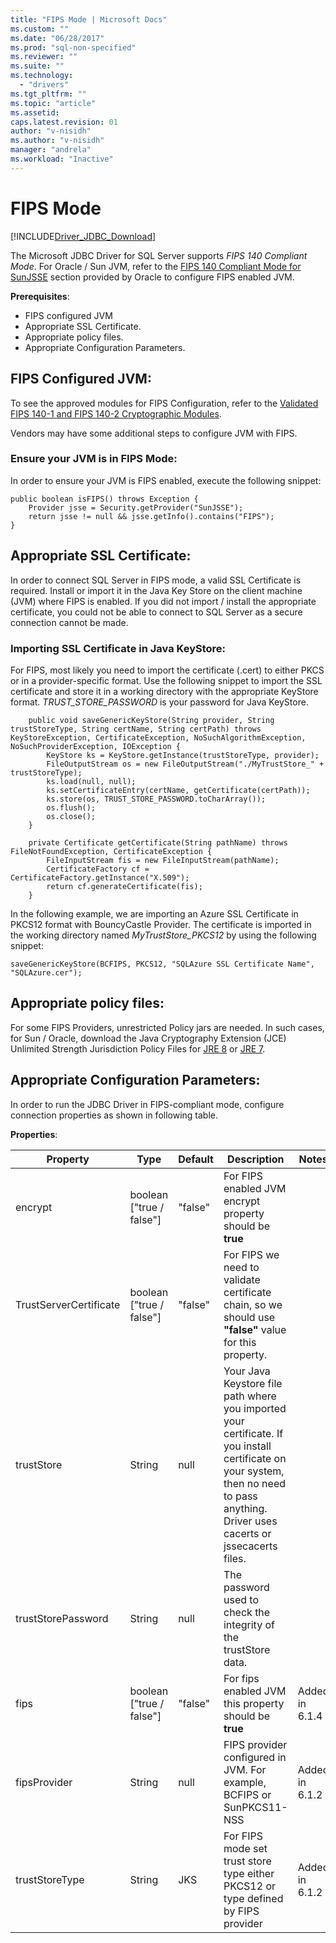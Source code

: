 ```yaml
---
title: "FIPS Mode | Microsoft Docs"
ms.custom: ""
ms.date: "06/28/2017"
ms.prod: "sql-non-specified"
ms.reviewer: ""
ms.suite: ""
ms.technology: 
  - "drivers"
ms.tgt_pltfrm: ""
ms.topic: "article"
ms.assetid: 
caps.latest.revision: 01
author: "v-nisidh"
ms.author: "v-nisidh"
manager: "andrela"
ms.workload: "Inactive"
---
```

# FIPS Mode
[!INCLUDE[Driver_JDBC_Download](../../includes/driver_jdbc_download.md)]

The Microsoft JDBC Driver for SQL Server supports *FIPS 140 Compliant Mode*. For Oracle / Sun JVM, refer to the [FIPS 140 Compliant Mode for SunJSSE](https://docs.oracle.com/javase/7/docs/technotes/guides/security/jsse/FIPS.html) section provided by Oracle to configure FIPS enabled JVM. 

**Prerequisites**:
* FIPS configured JVM
* Appropriate SSL Certificate.
* Appropriate policy files. 
* Appropriate Configuration Parameters. 


## FIPS Configured JVM:

To see the approved modules for FIPS Configuration, refer to the [Validated FIPS 140-1 and FIPS 140-2 Cryptographic Modules](http://csrc.nist.gov/groups/STM/cmvp/documents/140-1/1401val2016.htm). 

Vendors may have some additional steps to configure JVM with FIPS.

### Ensure your JVM is in FIPS Mode:
In order to ensure your JVM is FIPS enabled, execute the following snippet: 

````
public boolean isFIPS() throws Exception {
    Provider jsse = Security.getProvider("SunJSSE");
    return jsse != null && jsse.getInfo().contains("FIPS");
}
````

## Appropriate SSL Certificate:
In order to connect SQL Server in FIPS mode, a valid SSL Certificate is required. Install or import it in the Java Key Store on the client machine (JVM) where FIPS is enabled. If you did not import / install the appropriate certificate, you could not be able to connect to SQL Server as a secure connection cannot be made.

### Importing SSL Certificate in Java KeyStore:
For FIPS, most likely you need to import the certificate (.cert) to either PKCS or in a provider-specific format. 
Use the following snippet to import the SSL certificate and store it in a working directory with the appropriate KeyStore format. _TRUST_STORE_PASSWORD_ is your password for Java KeyStore. 

````
	public void saveGenericKeyStore(String provider, String trustStoreType, String certName, String certPath) throws KeyStoreException, CertificateException, NoSuchAlgorithmException, NoSuchProviderException, IOException {
		KeyStore ks = KeyStore.getInstance(trustStoreType, provider);
		FileOutputStream os = new FileOutputStream("./MyTrustStore_" + trustStoreType);
		ks.load(null, null);
		ks.setCertificateEntry(certName, getCertificate(certPath));
		ks.store(os, TRUST_STORE_PASSWORD.toCharArray());
		os.flush();
		os.close();
	}

	private Certificate getCertificate(String pathName) throws FileNotFoundException, CertificateException {
		FileInputStream fis = new FileInputStream(pathName);
		CertificateFactory cf = CertificateFactory.getInstance("X.509");
		return cf.generateCertificate(fis);
	}

````


In the following example, we are importing an Azure SSL Certificate in PKCS12 format with BouncyCastle Provider. The certificate is imported in the working directory named _MyTrustStore_PKCS12_ by using the following snippet:

` saveGenericKeyStore(BCFIPS, PKCS12, "SQLAzure SSL Certificate Name", "SQLAzure.cer"); `

## Appropriate policy files: 
For some FIPS Providers, unrestricted Policy jars are needed. In such cases, for Sun / Oracle, download the Java Cryptography Extension (JCE) Unlimited Strength Jurisdiction Policy Files for [JRE 8](http://www.oracle.com/technetwork/java/javase/downloads/jce8-download-2133166.html) or [JRE 7](http://www.oracle.com/technetwork/java/javase/downloads/jce-7-download-432124.html). 

## Appropriate Configuration Parameters: 
In order to run the JDBC Driver in FIPS-compliant mode, configure connection properties as shown in following table. 

**Properties**: 

|Property|Type|Default|Description|Notes|
|---|---|---|---|---|
|encrypt|boolean ["true / false"]|"false"|For FIPS enabled JVM encrypt property should be **true**||
|TrustServerCertificate|boolean ["true / false"]|"false"|For FIPS we need to validate certificate chain, so we should use **"false"** value for this property. ||
|trustStore|String|null|Your Java Keystore file path where you imported your certificate. If you install certificate on your system, then no need to pass anything. Driver uses cacerts or jssecacerts files.||
|trustStorePassword|String|null|The password used to check the integrity of the trustStore data.||
|fips|boolean ["true / false"]|"false"|For fips enabled JVM this property should be **true**|Added in 6.1.4||
|fipsProvider|String|null|FIPS provider configured in JVM. For example, BCFIPS or SunPKCS11-NSS |Added in 6.1.2|
|trustStoreType|String|JKS|For FIPS mode set trust store type either PKCS12 or type defined by FIPS provider |Added in 6.1.2||



  
